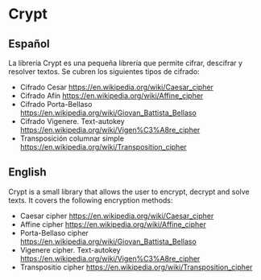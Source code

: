 # Crypt

## Español
La librería Crypt es una pequeña librería que permite cifrar, descifrar y resolver textos. Se cubren los siguientes tipos de cifrado:
- Cifrado Cesar https://en.wikipedia.org/wiki/Caesar_cipher
- Cifrado Afín https://en.wikipedia.org/wiki/Affine_cipher
- Cifrado Porta-Bellaso https://en.wikipedia.org/wiki/Giovan_Battista_Bellaso
- Cifrado Vigenere. Text-autokey https://en.wikipedia.org/wiki/Vigen%C3%A8re_cipher
- Transposición columnar simple https://en.wikipedia.org/wiki/Transposition_cipher

## English
Crypt is a small library that allows the user to encrypt, decrypt and solve texts. It covers the following encryption methods:
- Caesar cipher https://en.wikipedia.org/wiki/Caesar_cipher
- Affine cipher https://en.wikipedia.org/wiki/Affine_cipher
- Porta-Bellaso cipher https://en.wikipedia.org/wiki/Giovan_Battista_Bellaso
- Vigenere cipher. Text-autokey https://en.wikipedia.org/wiki/Vigen%C3%A8re_cipher
- Transpositio cipher  https://en.wikipedia.org/wiki/Transposition_cipher
